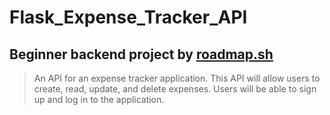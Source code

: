 # Flask_Expense_Tracker_API
## Beginner backend project by [roadmap.sh](https://roadmap.sh/projects/expense-tracker-api)
> An API for an expense tracker application. This API will allow users to create, read, update, and delete expenses. Users will be able to sign up and log in to the application.
